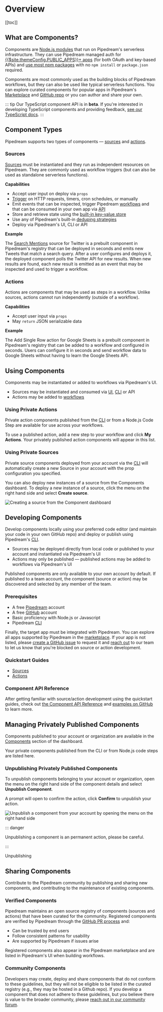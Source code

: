 # Overview

[[toc]]

## What are Components?

Components are [Node.js modules](api/#component-structure) that run on Pipedream's serverless infrastructure. They can use Pipedream managed auth for [{{$site.themeConfig.PUBLIC_APPS}}+ apps](https://pipedream.com/explore) (for both OAuth and key-based APIs) and [use most npm packages](api/#using-npm-packages) with no `npm install` or `package.json` required. 

Components are most commonly used as the building blocks of Pipedream workflows, but they can also be used like typical serverless functions. You can explore curated components for popular apps in Pipedream's [Marketplace](https://pipedream.com/explore) and [GitHub repo](https://github.com/pipedreamhq/pipedream/tree/master/components) or you can author and share your own.

::: tip
Our TypeScript component API is in **beta**. If you're interested in developing TypeScript components and providing feedback, [see our TypeScript docs](/components/typescript/).
:::

## Component Types

Pipedream supports two types of components — [sources](#sources) and [actions](#actions).

### Sources

[Sources](/sources/) must be instantiated and they run as independent resources on Pipedream. They are commonly used as workflow triggers (but can also be used as standalone serverless functions).

**Capabilities**

- Accept user input on deploy via `props`
- [Trigger](api/#interface-props) on HTTP requests, timers, cron schedules, or manually
- Emit events that can be inspected, trigger Pipedream [workflows](/workflows/) and that can be consumed in your own app via [API](/api/)
- Store and retrieve state using the [built-in key-value store](api/#db) 
- Use any of Pipedream's built-in [deduping strategies](api/#dedupe-strategies)
- Deploy via Pipedream's UI, CLI or API

**Example**

The [Search Mentions](https://github.com/PipedreamHQ/pipedream/blob/master/components/twitter/sources/search-mentions/search-mentions.js) source for Twitter is a prebuilt component in Pipedream's registry that can be deployed in seconds and emits new Tweets that match a search query. After a user configures and deploys it, the deployed component polls the Twitter API for new results. When new results are found, each new result is emitted as an event that may be inspected and used to trigger a workflow.

### Actions

Actions are components that may be used as steps in a workflow. Unlike sources, actions cannot run independently (outside of a workflow).

**Capabilities**

- Accept user input via `props`
- May `return` JSON serializable data

**Example**

The Add Single Row action for Google Sheets is a prebuilt component in Pipedream's registry that can be added to a workflow and configured in seconds. Users can configure it in seconds and send workflow data to Google Sheets without having to learn the Google Sheets API.

## Using Components

Components may be instantiated or added to workflows via Pipedream's UI. 

- Sources may be instantiated and consumed via [UI](https://pipedream.com/sources/new), [CLI](/cli/reference/#pd-deploy) or API
- Actions may be added to [workflows](https://pipedream.com/new)

### Using Private Actions

Private action components published from the [CLI](/docs/cli/reference/#pd-publish) or from a Node.js Code Step are available for use across your workflows.

To use a published action, add a new step to your workflow and click **My Actions**. Your privately published action components will appear in this list.

### Using Private Sources

Private source components deployed from your account via the [CLI](/docs/cli/reference/#pd-deploy) will automatically create a new Source in your account with the prop configuration you specified.

You can also deploy new instances of a source from the Components dashboard. To deploy a new instance of a source, click the menu on the right hand side and select **Create source**.

![Creating a source from the Component dashboard](https://res.cloudinary.com/pipedreamin/image/upload/v1666106571/docs/CleanShot_2022-10-18_at_11.22.02_ajjopm.gif)


## Developing Components

Develop components locally using your preferred code editor (and maintain your code in your own GitHub repo) and deploy or publish using Pipedream's [CLI](/cli/reference/#pd-deploy). 

- Sources may be deployed directly from local code or published to your account and instantiated via Pipedream's UI
- Actions may only be published — published actions may be added to workflows via Pipedream's UI

Published components are only available to your own account by default. If published to a team account, the component (source or action) may be discovered and selected by any member of the team. 

### Prerequisites

- A free [Pipedream](https://pipedream.com) account 
- A free [GitHub](https://github.com) account
- Basic proficiency with Node.js or Javascript
- Pipedream [CLI](/cli/reference/)

Finally, the target app must be integrated with Pipedream. You can explore all apps supported by Pipedream in the [marketplace](https://pipedream.com/explore). If your app is not listed, please [create a GitHub issue](https://github.com/PipedreamHQ/pipedream/issues/new?assignees=&labels=app%2C+enhancement&template=app---service-integration.md&title=%5BAPP%5D) to request it and [reach out](https://pipedream.com/community/c/dev/11) to our team to let us know that you're blocked on source or action development.

### Quickstart Guides

- [Sources](quickstart/nodejs/sources/) 
- [Actions](quickstart/nodejs/actions/)

### Component API Reference

After getting familiar with source/action development using the quickstart guides, check out [the Component API Reference](/components/api/) and [examples on GitHub](https://github.com/pipedreamhq/pipedream/tree/master/components) to learn more.


## Managing Privately Published Components

Components published to your account or organization are available in the [Components](https://pipedream.com/components) section of the dashboard.

Your private components published from the CLI or from Node.js code steps are listed here.





### Unpublishing Privately Published Components

To unpublish components belonging to your account or organization, open the menu on the right hand side of the component details and select **Unpublish Component**.

A prompt will open to confirm the action, click **Confirm** to unpublish your action.


![Unpublish a component from your account by opening the menu on the right hand side](https://res.cloudinary.com/pipedreamin/image/upload/v1666103082/docs/components/CleanShot_2022-10-18_at_10.22.45_vdhoq7.gif)


::: danger

Unpublishing a component is an permanent action, please be careful.

:::

Unpublishing

## Sharing Components

Contribute to the Pipedream community by publishing and sharing new components, and contributing to the maintenance of existing components.

### Verified Components

Pipedream maintains an open source registry of components (sources and actions) that have been curated for the community. Registered components are verified by Pipedream through the [GitHub PR process](/components/guidelines/#process) and:

- Can be trusted by end users
- Follow consistent patterns for usability
- Are supported by Pipedream if issues arise

Registered components also appear in the Pipedream marketplace and are listed in Pipedream's UI when building workflows.

### Community Components

Developers may create, deploy and share components that do not conform to these guidelines, but they will not be eligible to be listed in the curated registry (e.g., they may be hosted in a Github repo). If you develop a component that does not adhere to these guidelines, but you believe there is value to the broader community, please [reach out in our community forum](https://pipedream.com/community/c/dev/11).
